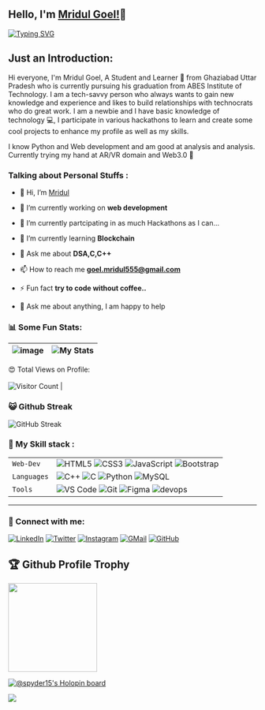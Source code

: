 ## Hello, I'm [Mridul Goel!](https://google.com)👋
[![Typing SVG](https://readme-typing-svg.herokuapp.com?size=25&color=1A9AF7&lines=I'm+Frontend+Web+Developer;and+a+Python+Developer;Currently+working+on+WEB+3.0)](https://git.io/typing-svg)
    



## Just an Introduction:

Hi everyone, I'm Mridul Goel, A Student and Learner 🚀 from Ghaziabad Uttar Pradesh who is currently pursuing his graduation from ABES Institute of Technology. I am a tech-savvy person who always wants to gain new knowledge and experience and likes to build relationships with technocrats who do great work. I am a newbie and I have basic knowledge of technology 💻, I participate in various hackathons to learn and create some cool projects to enhance my profile as well as my skills.

I know Python and Web development and am good at analysis and analysis.
Currently trying my hand at AR/VR domain and Web3.0 🔗


### Talking about Personal Stuffs :

- 👋 Hi, I’m [Mridul ](https://mridulgoel.netlify.app/)

- 🔭 I’m currently working on **web development**

- 👀 I’m currently partcipating in as much Hackathons as I can...

- 🌱 I’m currently learning **Blockchain**

- 💬 Ask me about **DSA,C,C++**

- 📫 How to reach me **goel.mridul555@gmail.com**

- ⚡ Fun fact **try to code without coffee..**

- 💬 Ask me about anything, I am happy to help




### 📊 Some Fun Stats:
| ![image](https://github-readme-stats.vercel.app/api?username=mridulgoel03&&show_icons=true&title_color=ffff88ff&icon_color=bb2acf&text_color=daf7dc&bg_color=151515) | ![My Stats](https://github-readme-stats.vercel.app/api/top-langs/?username=mridulgoel03&theme=midnight-purple) | 
| --- | --- |
😍 Total Views on Profile:<br><br>
![Visitor Count](https://profile-counter.glitch.me/mridulgoel03/count.svg) |

### 😺 Github Streak 
![GitHub Streak](https://github-readme-streak-stats.herokuapp.com/?user=mridulgoel03&theme=gruvbox&background=1A0505FB(https://git.io/streak-stats)) 

### 🍁 My Skill stack :

|               |           |
|       ---     |    ---    |
| `Web-Dev`     | ![HTML5](https://img.shields.io/badge/-HTML5-CC2400?style=for-the-badge&logo=html5&logoColor=white) ![CSS3](https://img.shields.io/badge/-CSS3-E24800?style=for-the-badge&logo=css3) ![JavaScript](https://img.shields.io/badge/-JavaScript-FE7601?style=for-the-badge&logo=javascript) ![Bootstrap](https://img.shields.io/badge/bootstrap-FE9A00?style=for-the-badge&logo=bootstrap&logoColor=white)|
| `Languages`   | ![C++](https://img.shields.io/badge/-C++-034D9A?style=for-the-badge&logo=c%2B%2B) ![C](https://img.shields.io/badge/-C-034D9A?style=for-the-badge&logo=c%2B%2B) ![Python](https://img.shields.io/badge/-Python-1F65AC?style=for-the-badge&logo=Python&logoColor=white) ![MySQL](https://img.shields.io/badge/-MySQL-307BBD?style=for-the-badge&logo=mysql&logoColor=white)|
| `Tools`       | ![VS Code](https://img.shields.io/badge/Visual_Studio_Code-5D1A60?style=for-the-badge&logo=visual%20studio%20code&logoColor=white) ![Git](https://img.shields.io/badge/Git-682181?style=for-the-badge&logo=git&logoColor=white) ![Figma](https://img.shields.io/badge/figma-%23F24E1E.svg?style=for-the-badge&logo=figma&logoColor=white) ![devops](https://img.shields.io/badge/-devops-034D9A?style=for-the-badge&logo=devops%2B%2B)|


___  

### 🤝 Connect with me:

[![LinkedIn](https://img.shields.io/badge/LinkedIn-0077B5?style=for-the-badge&logo=linkedin&logoColor=white)](https://www.linkedin.com/in/mridulgoel03/)
[![Twitter](https://img.shields.io/badge/Twitter-1DA1F2?style=for-the-badge&logo=twitter&logoColor=white)](https://twitter.com/mridulgoel03)
[![Instagram](https://img.shields.io/badge/Instagram-E4405F?style=for-the-badge&logo=instagram&logoColor=white)](https://www.instagram.com/mridulgoel03/)
[![GMail](https://img.shields.io/badge/Gmail-D14836?style=for-the-badge&logo=gmail&logoColor=white)](mailto:goel.mridul555@gmail.com)
[![GitHub](https://img.shields.io/badge/GitHub-100000?style=for-the-badge&logo=github&logoColor=white)](https://github.com/mridulgoel03)



<h2>🏆 Github Profile Trophy</h2>
<a href="https://github.com/ryo-ma/github-profile-trophy">
  <img height="180" src="https://github-profile-trophy.vercel.app/?username=mridulgoel03&column=8&theme=algolia&no-frame=true"/>
</a>

[![@spyder15's Holopin board](https://holopin.me/mridulgoel03)](https://holopin.io/@mridulgoel03)



![](https://raw.githubusercontent.com/halfrost/halfrost/master/icons/header_.png)




